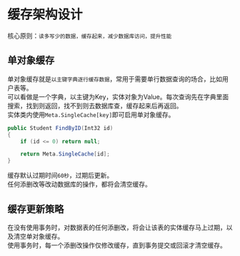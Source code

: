 ﻿# 缓存架构设计
核心原则：`读多写少的数据，缓存起来，减少数据库访问，提升性能`  

## 单对象缓存
单对象缓存就是`以主键字典逐行缓存数据`，常用于需要单行数据查询的场合，比如用户表等。  
可以看做是一个字典，以主键为Key，实体对象为Value。每次查询先在字典里面搜索，找到则返回，找不到则去数据库查，缓存起来后再返回。  
实体类内使用`Meta.SingleCache[key]`即可启用单对象缓存。
```csharp
public Student FindByID(Int32 id)
{
    if (id <= 0) return null;

    return Meta.SingleCache[id];
}
```

缓存默认过期时间`60秒`，过期后更新。  
任何添删改等改动数据库的操作，都将会清空缓存。  

## 缓存更新策略
在没有使用事务时，对数据表的任何添删改，将会让该表的实体缓存马上过期，以及清空单对象缓存。  
使用事务时，每一个添删改操作仅修改缓存，直到事务提交或回滚才清空缓存。  

